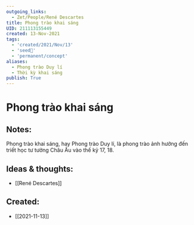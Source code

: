 ```yaml
---
outgoing_links:
  - Zet/People/René Descartes
title: Phong trào khai sáng
UID: 211113155449
created: 13-Nov-2021
tags:
  - 'created/2021/Nov/13'
  - 'seed🥜'
  - 'permanent/concept'
aliases:
  - Phong trào Duy lí
  - Thời kỳ khai sáng
publish: True
---
```

# Phong trào khai sáng

## Notes:
Phong trào khai sáng, hay Phong trào Duy lí, là phong trào ảnh hưởng đến triết học tư tưởng Châu Âu vào thế kỷ 17, 18.

## Ideas & thoughts:
- [[René Descartes]]

## Created:
- [[2021-11-13]]
